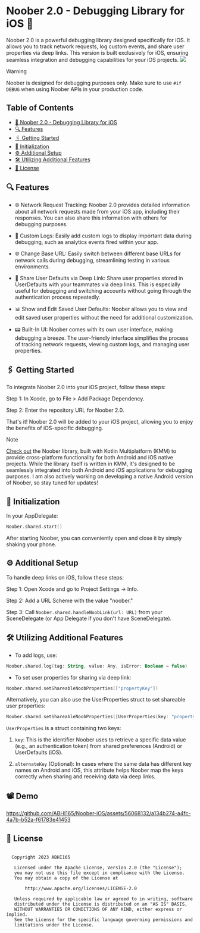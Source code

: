 
# Noober 2.0 - Debugging Library for iOS 🚀

Noober 2.0 is a powerful debugging library designed specifically for iOS. It allows you to track network requests, log custom events, and share user properties via deep links. This version is built exclusively for iOS, ensuring seamless integration and debugging capabilities for your iOS projects. ![](https://img.shields.io/badge/iOS-black.svg?style=for-the-badge&logo=apple)

> [!WARNING]  
> Noober is designed for debugging purposes only. Make sure to use `#if DEBUG` when using Noober APIs in your production code.

## Table of Contents
- [🚀 Noober 2.0 - Debugging Library for iOS](#-noober-20---debugging-library-for-ios)
- [🔍 Features](#-features)
- [🖇 Getting Started](#️-getting-started)
- [🚀 Initialization](#-initialization)
- [⚙️ Additional Setup](#️-additional-setup)
- [🛠️ Utilizing Additional Features](#️-utilizing-additional-features)
- [📜 License](#-license)


## 🔍 Features


- 🌐 Network Request Tracking: Noober 2.0 provides detailed information about all network requests made from your iOS app, including their responses. You can also share this information with others for debugging purposes.

- 📝 Custom Logs: Easily add custom logs to display important data during debugging, such as analytics events fired within your app.

- 🌐 Change Base URL: Easily switch between different base URLs for network calls during debugging, streamlining testing in various environments.

- 🔗 Share User Defaults via Deep Link: Share user properties stored in UserDefaults with your teammates via deep links. This is especially useful for debugging and switching accounts without going through the authentication process repeatedly.

- 📊 Show and Edit Saved User Defaults: Noober allows you to view and edit saved user properties without the need for additional customization.
  
- 📟 Built-In UI: Noober comes with its own user interface, making debugging a breeze. The user-friendly interface simplifies the process of tracking network requests, viewing custom logs, and managing user properties.


## 🖇 Getting Started

To integrate Noober 2.0 into your iOS project, follow these steps:

Step 1: In Xcode, go to File > Add Package Dependency.

Step 2: Enter the repository URL for Noober 2.0.

That's it! Noober 2.0 will be added to your iOS project, allowing you to enjoy the benefits of iOS-specific debugging.

> [!NOTE]  
> [Check out](https://github.com/ABHI165/Noober-2.0/) the Noober library, built with Kotlin Multiplatform (KMM) to provide cross-platform functionality for both Android and iOS native projects. While the library itself is written in KMM, it's designed to be seamlessly integrated into both Android and iOS applications for debugging purposes. I am also actively working on developing a native Android version of Noober, so stay tuned for updates!


    
## 🚀 Initialization


In your AppDelegate:

```swift
Noober.shared.start()
```
After starting Noober, you can conveniently open and close it by simply shaking your phone.


## ⚙️ Additional Setup

To handle deep links on iOS, follow these steps:

Step 1: Open Xcode and go to Project Settings -> Info.

Step 2: Add a URL Scheme with the value "noober."

Step 3: Call `Noober.shared.handleNoobLink(url: URL)`
 from your SceneDelegate (or App Delegate if you don't have SceneDelegate).

## 🛠️ Utilizing Additional Features
- To add logs, use:
```kotlin
Noober.shared.log(tag: String, value: Any, isError: Boolean = false)

```

- To set user properties for sharing via deep link:
```kotlin
Noober.shared.setShareableNoobProperties(["propertyKey"])
```
Alternatively, you can also use the UserProperties struct to set shareable user properties:

```swift
Noober.shared.setShareableNoobProperties([UserProperties(key: "propertyKey", alternateKey: "crossPlatformKey")])
```

`UserProperties` is a struct containing two keys:

1. `key`: This is the identifier Noober uses to retrieve a specific data value (e.g., an authentication token) from shared preferences (Android) or UserDefaults (iOS).

2. `alternateKey` (Optional): In cases where the same data has different key names on Android and iOS, this attribute helps Noober map the keys correctly when sharing and receiving data via deep links.

## 📽️ Demo


https://github.com/ABHI165/Noober-iOS/assets/56068132/a134b274-a4fc-4a7b-b52a-f61783e41453





## 📜 License

```

  Copyright 2023 ABHI165

   Licensed under the Apache License, Version 2.0 (the "License");
   you may not use this file except in compliance with the License.
   You may obtain a copy of the License at

       http://www.apache.org/licenses/LICENSE-2.0

   Unless required by applicable law or agreed to in writing, software
   distributed under the License is distributed on an "AS IS" BASIS,
   WITHOUT WARRANTIES OR CONDITIONS OF ANY KIND, either express or implied.
   See the License for the specific language governing permissions and
   limitations under the License.
   ```

